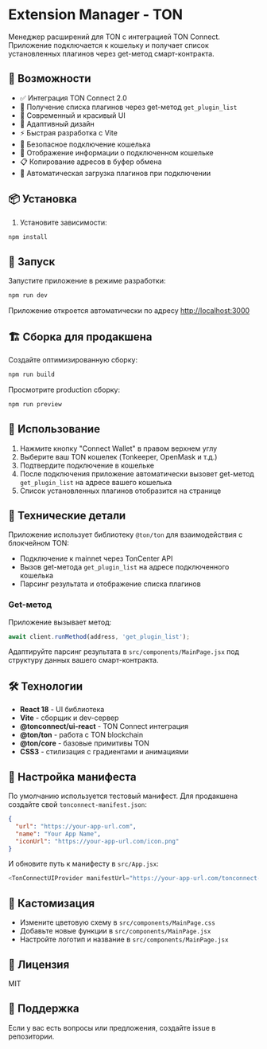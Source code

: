 # Extension Manager - TON

Менеджер расширений для TON с интеграцией TON Connect. Приложение подключается к кошельку и получает список установленных плагинов через get-метод смарт-контракта.

## 🚀 Возможности

- ✅ Интеграция TON Connect 2.0
- 🔌 Получение списка плагинов через get-метод `get_plugin_list`
- 🎨 Современный и красивый UI
- 📱 Адаптивный дизайн
- ⚡ Быстрая разработка с Vite
- 🔐 Безопасное подключение кошелька
- 💼 Отображение информации о подключенном кошельке
- 📋 Копирование адресов в буфер обмена
- 🔄 Автоматическая загрузка плагинов при подключении

## 📦 Установка

1. Установите зависимости:
```bash
npm install
```

## 🏃 Запуск

Запустите приложение в режиме разработки:
```bash
npm run dev
```

Приложение откроется автоматически по адресу [http://localhost:3000](http://localhost:3000)

## 🏗️ Сборка для продакшена

Создайте оптимизированную сборку:
```bash
npm run build
```

Просмотрите production сборку:
```bash
npm run preview
```

## 📖 Использование

1. Нажмите кнопку "Connect Wallet" в правом верхнем углу
2. Выберите ваш TON кошелек (Tonkeeper, OpenMask и т.д.)
3. Подтвердите подключение в кошельке
4. После подключения приложение автоматически вызовет get-метод `get_plugin_list` на адресе вашего кошелька
5. Список установленных плагинов отобразится на странице

## 🔧 Технические детали

Приложение использует библиотеку `@ton/ton` для взаимодействия с блокчейном TON:
- Подключение к mainnet через TonCenter API
- Вызов get-метода `get_plugin_list` на адресе подключенного кошелька
- Парсинг результата и отображение списка плагинов

### Get-метод

Приложение вызывает метод:
```javascript
await client.runMethod(address, 'get_plugin_list');
```

Адаптируйте парсинг результата в `src/components/MainPage.jsx` под структуру данных вашего смарт-контракта.

## 🛠️ Технологии

- **React 18** - UI библиотека
- **Vite** - сборщик и dev-сервер
- **@tonconnect/ui-react** - TON Connect интеграция
- **@ton/ton** - работа с TON blockchain
- **@ton/core** - базовые примитивы TON
- **CSS3** - стилизация с градиентами и анимациями

## 📝 Настройка манифеста

По умолчанию используется тестовый манифест. Для продакшена создайте свой `tonconnect-manifest.json`:

```json
{
  "url": "https://your-app-url.com",
  "name": "Your App Name",
  "iconUrl": "https://your-app-url.com/icon.png"
}
```

И обновите путь к манифесту в `src/App.jsx`:

```javascript
<TonConnectUIProvider manifestUrl="https://your-app-url.com/tonconnect-manifest.json">
```

## 🎨 Кастомизация

- Измените цветовую схему в `src/components/MainPage.css`
- Добавьте новые функции в `src/components/MainPage.jsx`
- Настройте логотип и название в `src/components/MainPage.jsx`

## 📄 Лицензия

MIT

## 🤝 Поддержка

Если у вас есть вопросы или предложения, создайте issue в репозитории.

